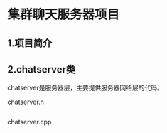 # 集群聊天服务器项目

## 1.项目简介



## 2.chatserver类

chatserver是服务器层，主要提供服务器网络层的代码。

chatserver.h

```cpp

```

chatserver.cpp

```cpp

```

